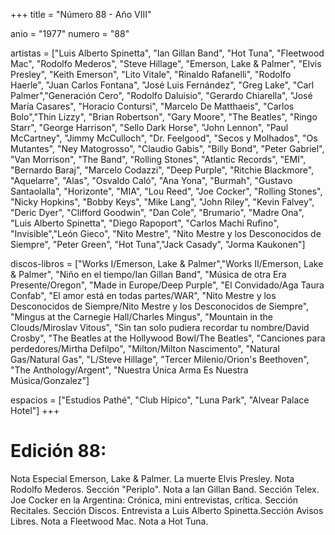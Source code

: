 +++
title = "Número  88 - Año VIII"

anio = "1977"
numero = "88"

artistas = ["Luis Alberto Spinetta", "Ian Gillan Band", "Hot Tuna", "Fleetwood Mac", "Rodolfo Mederos", "Steve Hillage", "Emerson, Lake & Palmer", "Elvis Presley", "Keith Emerson", "Lito Vitale", "Rinaldo Rafanelli", "Rodolfo Haerle", "Juan Carlos Fontana", "José Luis Fernández", "Greg Lake", "Carl Palmer","Generación Cero", "Rodolfo Daluisio", "Gerardo Chiarella", "José María Casares", "Horacio Contursi", "Marcelo De Matthaeis", "Carlos Bolo","Thin Lizzy", "Brian Robertson", "Gary Moore", "The Beatles", "Ringo Starr", "George Harrison", "Sello Dark Horse", "John Lennon", "Paul McCartney", "Jimmy McCulloch", "Dr. Feelgood", "Secos y Molhados", "Os Mutantes", "Ney Matogrosso", "Claudio Gabis", "Billy Bond", "Peter Gabriel", "Van Morrison", "The Band", "Rolling Stones", "Atlantic Records", "EMI", "Bernardo Baraj", "Marcelo Codazzi", "Deep Purple", "Ritchie Blackmore", "Aquelarre", "Alas", "Osvaldo Caló", "Ana Yona", "Burmah", "Gustavo Santaolalla", "Horizonte", "MIA", "Lou Reed", "Joe Cocker",  "Rolling Stones", "Nicky Hopkins", "Bobby Keys", "Mike Lang", "John Riley", "Kevin Falvey", "Deric Dyer", "Clifford Goodwin", "Dan Cole", "Brumario", "Madre Ona", "Luis Alberto Spinetta", "Diego Rapoport", "Carlos Machi Rufino", "Invisible","León Gieco", "Nito Mestre", "Nito Mestre y los Desconocidos de Siempre", "Peter Green", "Hot Tuna","Jack Casady", "Jorma Kaukonen"]

discos-libros = ["Works I/Emerson, Lake & Palmer","Works II/Emerson, Lake & Palmer", "Niño en el tiempo/Ian Gillan Band", "Música de otra Era Presente/Oregon", "Made in Europe/Deep Purple", "El Convidado/Aga Taura Confab", "El amor está en todas partes/WAR", "Nito Mestre y los Desconocidos de Siempre/Nito Mestre y los Desconocidos de Siempre", "Mingus at the Carnegie Hall/Charles Mingus", "Mountain in the Clouds/Miroslav Vitous", "Sin tan solo pudiera recordar tu nombre/David Crosby", 
"The Beatles at the Hollywood Bowl/The Beatles", "Canciones para perdedores/Mirtha Defilpo", "Milton/Milton Nascimento", "Natural Gas/Natural Gas", "L/Steve Hillage",
"Tercer Milenio/Orion's Beethoven", "The Anthology/Argent", "Nuestra Única Arma Es Nuestra Música/Gonzalez"] 

espacios = ["Estudios Pathé", "Club Hípico", "Luna Park", "Alvear Palace Hotel"]
+++

# Edición 88: 
Nota Especial Emerson, Lake & Palmer. La muerte Elvis Presley. Nota Rodolfo Mederos. Sección "Periplo". Nota a Ian Gillan Band. Sección Telex. Joe Cocker en la Argentina: Crónica, mini entrevistas, crítica. Sección Recitales. Sección Discos. Entrevista a Luis Alberto Spinetta.Sección Avisos Libres. Nota a Fleetwood Mac. Nota a Hot Tuna.
